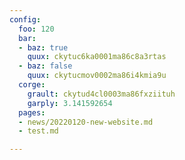 ```yaml
---
config:
  foo: 120
  bar:
  - baz: true
    quux: ckytuc6ka0001ma86c8a3rtas
  - baz: false
    quux: ckytucmov0002ma86i4kmia9u
  corge:
    grault: ckytud4cl0003ma86fxziituh
    garply: 3.141592654
  pages:
  - news/20220120-new-website.md
  - test.md

---
```

